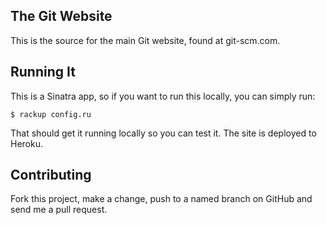 ## The Git Website ##

This is the source for the main Git website, found at git-scm.com.

## Running It ##

This is a Sinatra app, so if you want to run this locally, you can simply run:

    $ rackup config.ru

That should get it running locally so you can test it.  The site is deployed to Heroku.

## Contributing ##

Fork this project, make a change, push to a named branch on GitHub and send me a pull request.
